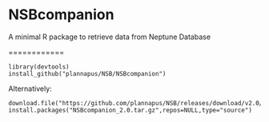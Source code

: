 NSBcompanion
============

A minimal R package to retrieve data from Neptune Database

============

    library(devtools)
    install_github("plannapus/NSB/NSBcompanion")

Alternatively:

    download.file("https://github.com/plannapus/NSB/releases/download/v2.0/NSBcompanion_2.0.tar.gz","NSBcompanion_2.0.tar.gz")
    install.packages("NSBcompanion_2.0.tar.gz",repos=NULL,type="source")
